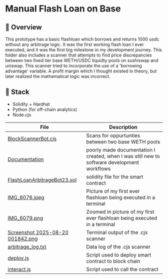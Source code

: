 # Manual Flash Loan on Base

## 📍 Overview

This prototype has a basic flashloan which borrows and returns 1000 usdc without any arbitrage logic. It was the first working flash loan
I ever executed, and it was the first big milestone in my development journey.  This folder also includes a scanner that attempts to find price 
discrepancies between two fixed tier base WETH/USDC liquidty pools on sushiswap and uniswap. This scanner tried to incorporate the use of a 
'borrowing advantage' variable. A profit margin which I thought existed in theory, but later realized the mathematical logic was incorrect. 

## 🔧 Stack
- Solidity + Hardhat
- Python (for off-chain analytics)
- Node.cjs

| File | Description |
|------|-------------|
| [BlockScannerBot.cjs](./BlockScannerBot.cjs) | Scans for oppurtunties between two base WETH pools |
| [Documentation](./Documentation) | poorly made documentation I created, when I was still new to software development workflows |
| [FlashLoanArbitrageBot23.sol](./FlashLoanArbitrageBot23.sol) | solidity file for the smart contract |
| [IMG_6076.jpeg](./IMG_6076.jpeg) | Picture of my first ever flashloan being executed in a terminal |
| [IMG_6079.png](./IMG_6079.png) | Zoomed in picture of my first ever flashloan being executed in a terminal |
| [Screenshot 2025-08-20 001842.png](./Screenshot%202025-08-20%20001842.png) | Terminal output of the .cjs scanner |
| [arbitrage_log.txt](./arbitrage_log.txt) | Data log of the .cjs scanner |
| [deploy.js](./deploy.js) | Script used to deploy smart contract to block chain |
| [interact.js](./interact.js) | Script used to call the contract |
